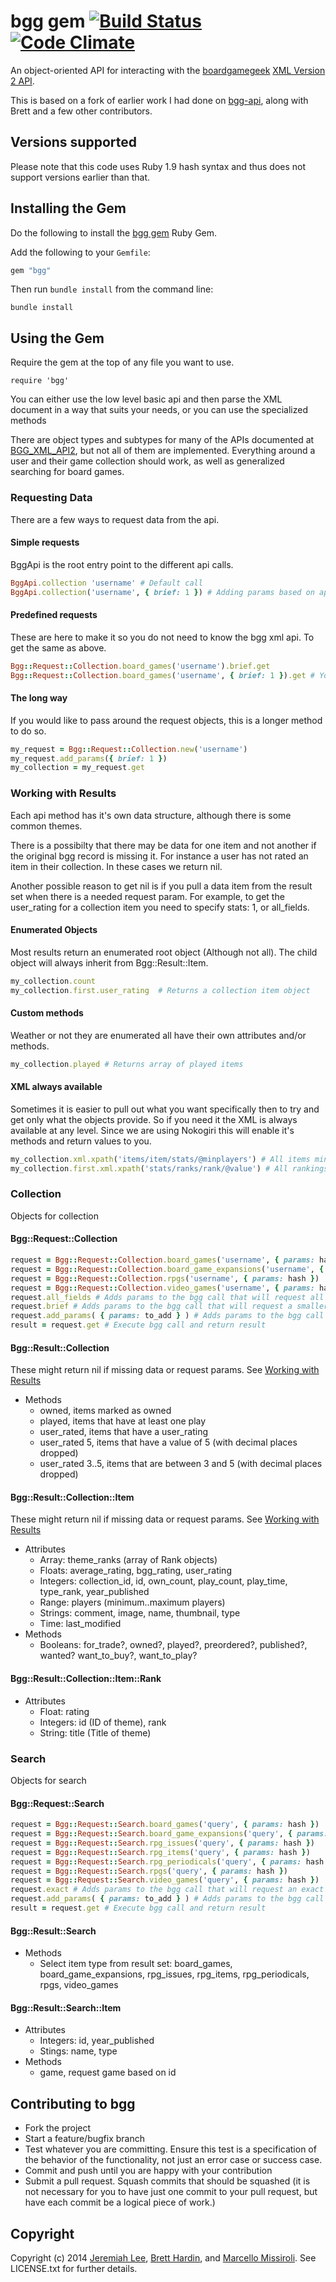 bgg gem [![Build Status](https://travis-ci.org/jemiahlee/bgg.svg)](https://travis-ci.org/jemiahlee/bgg) [![Code Climate](https://codeclimate.com/github/jemiahlee/bgg.png)](https://codeclimate.com/github/jemiahlee/bgg)
===========

An object-oriented API for interacting with the [boardgamegeek](http://boardgamegeek.com) [XML Version 2 API](http://boardgamegeek.com/wiki/page/BGG_XML_API2).

This is based on a fork of earlier work I had done on
[bgg-api](http://github.com/bhardin/bgg-api), along with Brett and a few
other contributors.

## Versions supported

Please note that this code uses Ruby 1.9 hash syntax and thus does not
support versions earlier than that.

## Installing the Gem

Do the following to install the  [bgg gem](http://rubygems.org/gems/bgg) Ruby Gem.

Add the following to your `Gemfile`:

```ruby
gem "bgg"
```

Then run `bundle install` from the command line:

    bundle install

## Using the Gem

Require the gem at the top of any file you want to use.

    require 'bgg'

You can either use the low level basic api and then parse the XML document in a way that suits your needs,
or you can use the specialized methods

There are object types and subtypes for many of the APIs documented at
[BGG_XML_API2](http://boardgamegeek.com/wiki/page/BGG_XML_API2), but not all of them are implemented.
Everything around a user and their game collection should work, as well
as generalized searching for board games.

### Requesting Data

There are a few ways to request data from the api.

#### Simple requests

BggApi is the root entry point to the different api calls.

```ruby
BggApi.collection 'username' # Default call 
BggApi.collection('username', { brief: 1 }) # Adding params based on api documentation
```

#### Predefined requests

These are here to make it so you do not need to know the bgg xml api. To
get the same as above.

```ruby
Bgg::Request::Collection.board_games('username').brief.get
Bgg::Request::Collection.board_games('username', { brief: 1 }).get # You can still pass params here if you want
```

#### The long way

If you would like to pass around the request objects, this is a longer
method to do so.

```ruby
my_request = Bgg::Request::Collection.new('username')
my_request.add_params({ brief: 1 })
my_collection = my_request.get
```

### Working with Results

Each api method has it's own data structure, although there is some
common themes.

There is a possibilty that there may be data for
one item and not another if the original bgg record is missing it.  For
instance a user has not rated an item in their collection.  In these
cases we return nil.

Another possible reason to get nil is if you pull a data item from the
result set when there is a needed request param.  For example, to get
the user_rating for a collection item you need to specify stats: 1, or
all_fields.

#### Enumerated Objects

Most results return an enumerated root object (Although not all).
The child object will always inherit from Bgg::Result::Item.

```ruby
my_collection.count
my_collection.first.user_rating  # Returns a collection item object
```

#### Custom methods

Weather or not they are enumerated all have their own attributes and/or methods.

```ruby
my_collection.played # Returns array of played items
```

#### XML always available

Sometimes it is easier to pull out what you want specifically then
to try and get only what the objects provide.  So if you need it
the XML is always available at any level.  Since we are using Nokogiri
this will enable it's methods and return values to you.

```ruby
my_collection.xml.xpath('items/item/stats/@minplayers') # All items minimum number of players
my_collection.first.xml.xpath('stats/ranks/rank/@value') # All rankings for an item
```

### Collection

Objects for collection

#### Bgg::Request::Collection

```ruby
request = Bgg::Request::Collection.board_games('username', { params: hash })
request = Bgg::Request::Collection.board_game_expansions('username', { params: hash })
request = Bgg::Request::Collection.rpgs('username', { params: hash })
request = Bgg::Request::Collection.video_games('username', { params: hash })
request.all_fields # Adds params to the bgg call that will request all data possible, returns self
request.brief # Adds params to the bgg call that will request a smaller subset of data, returns self
request.add_params( { params: to_add } ) # Adds params to the bgg call
result = request.get # Execute bgg call and return result
```

#### Bgg::Result::Collection

These might return nil if missing data or request params.  See [Working with Results](#working-with-results)

* Methods
  * owned, items marked as owned
  * played, items that have at least one play
  * user_rated, items that have a user_rating
  * user_rated 5, items that have a value of 5 (with decimal places dropped) 
  * user_rated 3..5, items that are between 3 and 5 (with decimal places dropped) 

#### Bgg::Result::Collection::Item

These might return nil if missing data or request params.  See [Working with Results](#working-with-results)

* Attributes
  * Array: theme_ranks (array of Rank objects)
  * Floats: average_rating, bgg_rating, user_rating
  * Integers: collection_id, id, own_count, play_count, play_time, type_rank, year_published
  * Range: players (minimum..maximum players)
  * Strings: comment, image, name, thumbnail, type
  * Time: last_modified
* Methods
  * Booleans: for_trade?, owned?, played?, preordered?, published?,
    wanted? want_to_buy?, want_to_play?

#### Bgg::Result::Collection::Item::Rank

* Attributes
  * Float: rating
  * Integers: id (ID of theme), rank
  * String: title (Title of theme)

### Search

Objects for search

#### Bgg::Request::Search

```ruby
request = Bgg::Request::Search.board_games('query', { params: hash })
request = Bgg::Request::Search.board_game_expansions('query', { params: hash })
request = Bgg::Request::Search.rpg_issues('query', { params: hash })
request = Bgg::Request::Search.rpg_items('query', { params: hash })
request = Bgg::Request::Search.rpg_periodicals('query', { params: hash })
request = Bgg::Request::Search.rpgs('query', { params: hash })
request = Bgg::Request::Search.video_games('query', { params: hash })
request.exact # Adds params to the bgg call that will request an exact match only, returns self
request.add_params( { params: to_add } ) # Adds params to the bgg call
result = request.get # Execute bgg call and return result
```

#### Bgg::Result::Search

* Methods
  * Select item type from result set:  board_games, board_game_expansions, rpg_issues, rpg_items, rpg_periodicals, rpgs, video_games

#### Bgg::Result::Search::Item

* Attributes
  * Integers: id, year_published
  * Stings: name, type
* Methods
  * game, request game based on id

Contributing to bgg
-----------------------

* Fork the project
* Start a feature/bugfix branch
* Test whatever you are committing. Ensure this test is a specification
  of the behavior of the functionality, not just an error case or
  success case.
* Commit and push until you are happy with your contribution
* Submit a pull request. Squash commits that should be squashed (it is
  not necessary for you to have just one commit to your pull request,
  but have each commit be a logical piece of work.)

Copyright
---------

Copyright (c) 2014 [Jeremiah Lee](https://github.com/jemiahlee), [Brett Hardin](http://bretthard.in), and [Marcello Missiroli](https://github.com/piffy). See LICENSE.txt for further details.

